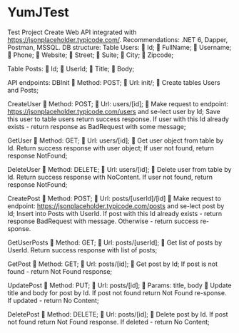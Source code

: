 # YumJTest


Test Project
Create Web API integrated with https://jsonplaceholder.typicode.com/.
Recommendations:
.NET 6, Dapper, Postman, MSSQL.
DB structure:
Table Users:
	Id;
	FullName;
	Username;
	Phone;
	Website;
	Street;
	Suite;
	City;
	Zipcode;

Table Posts:
	Id;
	UserId;
	Title;
	Body;

API endpoints:
DBInit
	Method: POST;
	Url: init/;
	Create tables Users and Posts;

CreateUser
	Method: POST;
	Url: users/[id];
	Make request to endpoint: https://jsonplaceholder.typicode.com/users and se-lect user by Id; Save this user to table users return success response. If user with this Id already exists - return response as BadRequest with some message;



GetUser
	Method: GET;
	Url: users/[id];
	Get user object from table by Id. Return success response with user object; If user not found, return response NotFound;

DeleteUser
	Method: DELETE;
	Url: users/[id];
	Delete user from table by Id. Return success response with NoContent.  If user not found, return response NotFound;

CreatePost
	Method: POST;
	Url: posts/[userId]/[id]
	Make request to endpoint: https://jsonplaceholder.typicode.com/posts and se-lect post by Id; Insert into Posts with UserId. If post with this Id already exists - return response BadRequest with message. Otherwise - return success re-sponse.

GetUserPosts
	Method: GET;
	Url: posts/[userId];
	Get list of posts by UserId. Return success response with list of posts;

GetPost
	Method: GET;
	Url: posts/[id];
	Get post by Id; If post is not found - return Not Found response;

UpdatePost
	Method: PUT;
	Url: posts/[id];
	Params: title, body
	Update title and body for post by Id. If post not found return Not Found re-sponse. If updated - return No Content;

DeletePost
	Method: DELETE;
	Url: posts/[id];
	Delete post by Id. If post not found return Not Found response. If deleted - return No Content;
